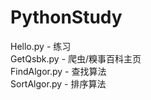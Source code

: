 # PythonStudy
Hello.py - 练习<br/>
GetQsbk.py - 爬虫/糗事百科主页<br/>
FindAlgor.py - 查找算法<br/>
SortAlgor.py - 排序算法
